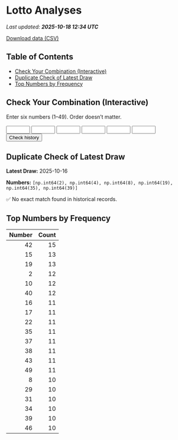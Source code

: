 # Lotto Analyses

_Last updated: **2025-10-18 12:34 UTC**_

[Download data (CSV)](./assets/sgtoto.csv)

## Table of Contents
- [Check Your Combination (Interactive)](#check-your-combination-(interactive))
- [Duplicate Check of Latest Draw](#duplicate-check-of-latest-draw)
- [Top Numbers by Frequency](#top-numbers-by-frequency)


## Check Your Combination (Interactive)

Enter six numbers (1–49). Order doesn’t matter.

<div id="combo-lookup" style="margin: 1rem 0;">
  <input id="n1" type="number" min="1" max="49" style="width:4rem;"> 
  <input id="n2" type="number" min="1" max="49" style="width:4rem;">
  <input id="n3" type="number" min="1" max="49" style="width:4rem;">
  <input id="n4" type="number" min="1" max="49" style="width:4rem;">
  <input id="n5" type="number" min="1" max="49" style="width:4rem;">
  <input id="n6" type="number" min="1" max="49" style="width:4rem;">
  <button id="lookup-btn">Check history</button>
  <div id="lookup-result" style="margin-top:0.5rem;font-weight:600;"></div>
</div>

<script src="./assets/lookup.js"></script>

## Duplicate Check of Latest Draw

**Latest Draw:** 2025-10-16

**Numbers:** `[np.int64(2), np.int64(4), np.int64(8), np.int64(19), np.int64(35), np.int64(39)]`

✅ No exact match found in historical records.

## Top Numbers by Frequency

| Number | Count |
|---:|---:|
| 42 | 15 |
| 15 | 13 |
| 19 | 13 |
| 2 | 12 |
| 10 | 12 |
| 40 | 12 |
| 16 | 11 |
| 17 | 11 |
| 22 | 11 |
| 35 | 11 |
| 37 | 11 |
| 38 | 11 |
| 43 | 11 |
| 49 | 11 |
| 8 | 10 |
| 29 | 10 |
| 31 | 10 |
| 34 | 10 |
| 39 | 10 |
| 46 | 10 |
